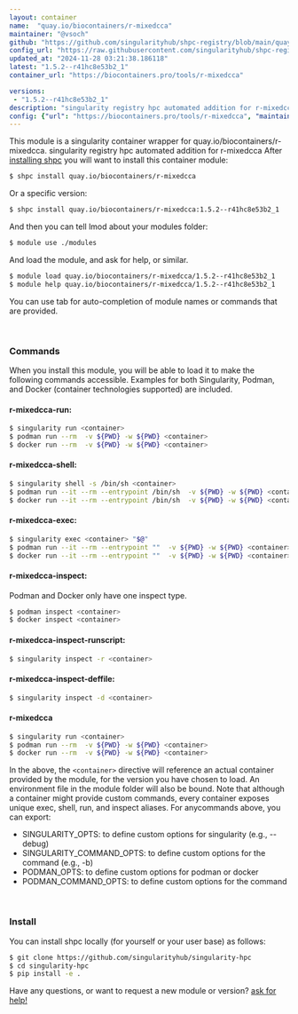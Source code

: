 ```yaml
---
layout: container
name:  "quay.io/biocontainers/r-mixedcca"
maintainer: "@vsoch"
github: "https://github.com/singularityhub/shpc-registry/blob/main/quay.io/biocontainers/r-mixedcca/container.yaml"
config_url: "https://raw.githubusercontent.com/singularityhub/shpc-registry/main/quay.io/biocontainers/r-mixedcca/container.yaml"
updated_at: "2024-11-28 03:21:38.186118"
latest: "1.5.2--r41hc8e53b2_1"
container_url: "https://biocontainers.pro/tools/r-mixedcca"

versions:
 - "1.5.2--r41hc8e53b2_1"
description: "singularity registry hpc automated addition for r-mixedcca"
config: {"url": "https://biocontainers.pro/tools/r-mixedcca", "maintainer": "@vsoch", "description": "singularity registry hpc automated addition for r-mixedcca", "latest": {"1.5.2--r41hc8e53b2_1": "sha256:3264adea091c77d5efc7e768b9a2a14e200b063aaf9f6432e127d04255ffa771"}, "tags": {"1.5.2--r41hc8e53b2_1": "sha256:3264adea091c77d5efc7e768b9a2a14e200b063aaf9f6432e127d04255ffa771"}, "docker": "quay.io/biocontainers/r-mixedcca"}
---
```


This module is a singularity container wrapper for quay.io/biocontainers/r-mixedcca.
singularity registry hpc automated addition for r-mixedcca
After [installing shpc](#install) you will want to install this container module:


```bash
$ shpc install quay.io/biocontainers/r-mixedcca
```

Or a specific version:

```bash
$ shpc install quay.io/biocontainers/r-mixedcca:1.5.2--r41hc8e53b2_1
```

And then you can tell lmod about your modules folder:

```bash
$ module use ./modules
```

And load the module, and ask for help, or similar.

```bash
$ module load quay.io/biocontainers/r-mixedcca/1.5.2--r41hc8e53b2_1
$ module help quay.io/biocontainers/r-mixedcca/1.5.2--r41hc8e53b2_1
```

You can use tab for auto-completion of module names or commands that are provided.

<br>

### Commands

When you install this module, you will be able to load it to make the following commands accessible.
Examples for both Singularity, Podman, and Docker (container technologies supported) are included.

#### r-mixedcca-run:

```bash
$ singularity run <container>
$ podman run --rm  -v ${PWD} -w ${PWD} <container>
$ docker run --rm  -v ${PWD} -w ${PWD} <container>
```

#### r-mixedcca-shell:

```bash
$ singularity shell -s /bin/sh <container>
$ podman run --it --rm --entrypoint /bin/sh  -v ${PWD} -w ${PWD} <container>
$ docker run --it --rm --entrypoint /bin/sh  -v ${PWD} -w ${PWD} <container>
```

#### r-mixedcca-exec:

```bash
$ singularity exec <container> "$@"
$ podman run --it --rm --entrypoint ""  -v ${PWD} -w ${PWD} <container> "$@"
$ docker run --it --rm --entrypoint ""  -v ${PWD} -w ${PWD} <container> "$@"
```

#### r-mixedcca-inspect:

Podman and Docker only have one inspect type.

```bash
$ podman inspect <container>
$ docker inspect <container>
```

#### r-mixedcca-inspect-runscript:

```bash
$ singularity inspect -r <container>
```

#### r-mixedcca-inspect-deffile:

```bash
$ singularity inspect -d <container>
```



#### r-mixedcca

```bash
$ singularity run <container>
$ podman run --rm  -v ${PWD} -w ${PWD} <container>
$ docker run --rm  -v ${PWD} -w ${PWD} <container>
```


In the above, the `<container>` directive will reference an actual container provided
by the module, for the version you have chosen to load. An environment file in the
module folder will also be bound. Note that although a container
might provide custom commands, every container exposes unique exec, shell, run, and
inspect aliases. For anycommands above, you can export:

 - SINGULARITY_OPTS: to define custom options for singularity (e.g., --debug)
 - SINGULARITY_COMMAND_OPTS: to define custom options for the command (e.g., -b)
 - PODMAN_OPTS: to define custom options for podman or docker
 - PODMAN_COMMAND_OPTS: to define custom options for the command

<br>

### Install

You can install shpc locally (for yourself or your user base) as follows:

```bash
$ git clone https://github.com/singularityhub/singularity-hpc
$ cd singularity-hpc
$ pip install -e .
```

Have any questions, or want to request a new module or version? [ask for help!](https://github.com/singularityhub/singularity-hpc/issues)